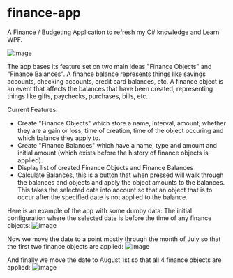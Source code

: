 # finance-app
A Finance / Budgeting Application to refresh my C# knowledge and Learn WPF.

![image](https://user-images.githubusercontent.com/37605997/126057229-7a19fa5d-5385-4f3b-b603-b81e3d02a4ce.png)

The app bases its feature set on two main ideas "Finance Objects" and "Finance Balances". A finance balance represents things like savings accounts, checking accounts, credit card balances, etc. A finance object is an event that affects the balances that have been created, representing things like gifts, paychecks, purchases, bills, etc.

Current Features:
- Create "Finance Objects" which store a name, interval, amount, whether they are a gain or loss, time of creation, time of the object occuring and which balance they apply to.
- Create "Finance Balances" which have a name, type and amount and initial amount (which exists before the history of finance objects is applied).
- Display list of created Finance Objects and Finance Balances
- Calculate Balances, this is a button that when pressed will walk through the balances and objects and apply the object amounts to the balances. This takes the selected date into account so that an object that is to occur after the specified date is not applied to the balance.

Here is an example of the app with some dumby data:
The initial configuration where the selected date is before the time of any finance objects:
![image](https://user-images.githubusercontent.com/37605997/126057444-8b2ead1f-0cca-4429-a650-b26747fc6631.png)

Now we move the date to a point mostly through the month of July so that the first two finance objects are applied:
![image](https://user-images.githubusercontent.com/37605997/126057633-2cacfcc9-3fba-450d-8c78-d37f2e9417d8.png)

And finally we move the date to August 1st so that all 4 finance objects are applied:
![image](https://user-images.githubusercontent.com/37605997/126057654-67741ecd-672d-4ce2-b58e-3afd6bcb707f.png)
